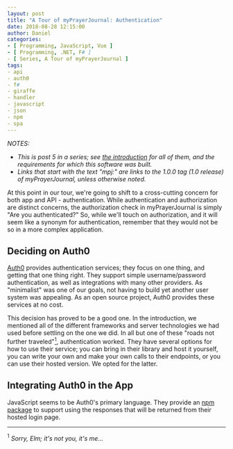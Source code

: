 ```yaml
---
layout: post
title: "A Tour of myPrayerJournal: Authentication"
date: 2018-08-28 12:15:00
author: Daniel
categories:
- [ Programming, JavaScript, Vue ]
- [ Programming, .NET, F# ]
- [ Series, A Tour of myPrayerJournal ]
tags:
- api
- auth0
- f#
- giraffe
- handler
- javascript
- json
- npm
- spa
---
```

_NOTES:_
- _This is post 5 in a series; see [the introduction][intro] for all of them, and the requirements for which this software was built._
- _Links that start with the text "mpj:" are links to the 1.0.0 tag (1.0 release) of myPrayerJournal, unless otherwise noted._

At this point in our tour, we're going to shift to a cross-cutting concern for both app and API - authentication. While authentication and authorization are distinct concerns, the authorization check in myPrayerJournal is simply "Are you authenticated?" So, while we'll touch on authorization, and it will seem like a synonym for authentication, remember that they would not be so in a more complex application.

## Deciding on Auth0

[Auth0][] provides authentication services; they focus on one thing, and getting that one thing right. They support simple username/password authentication, as well as integrations with many other providers. As "minimalist" was one of our goals, not having to build yet another user system was appealing. As an open source project, Auth0 provides these services at no cost.

This decision has proved to be a good one. In the introduction, we mentioned all of the different frameworks and server technologies we had used before settling on the one we did. In all but one of these "roads not further traveled"<a href="#note-1"><sup>1</sup></a>, authentication worked. They have several options for how to use their service; you can bring in their library and host it yourself, you can write your own and make your own calls to their endpoints, or you can use their hosted version. We opted for the latter.

## Integrating Auth0 in the App

JavaScript seems to be Auth0's primary language. They provide an [npm package][npm] to support using the responses that will be returned from their hosted login page.

---

<a name="note-1"><sup>1</sup></a> _Sorry, Elm; it's not you, it's me..._


[intro]: /2018/a-tour-of-myprayerjournal/introduction.html "A Tour of myPrayerJournal: Introduction | The Bit Badger Blog"
[Auth0]: https://auth0.com
[npm]: https://www.npmjs.com/package/auth0-js
